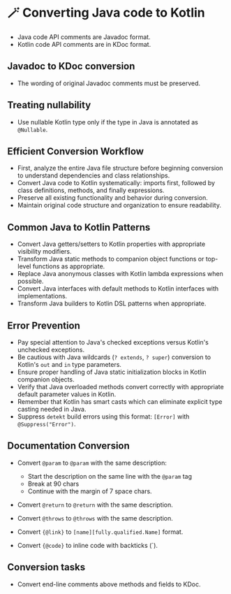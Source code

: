 # 🪄 Converting Java code to Kotlin

* Java code API comments are Javadoc format.
* Kotlin code API comments are in KDoc format. 
 
## Javadoc to KDoc conversion

* The wording of original Javadoc comments must be preserved.
                                                                      
## Treating nullability

* Use nullable Kotlin type only if the type in Java is annotated as `@Nullable`.

## Efficient Conversion Workflow

* First, analyze the entire Java file structure before beginning conversion to understand dependencies and class relationships.
* Convert Java code to Kotlin systematically: imports first, followed by class definitions, methods, and finally expressions.
* Preserve all existing functionality and behavior during conversion.
* Maintain original code structure and organization to ensure readability.

## Common Java to Kotlin Patterns

* Convert Java getters/setters to Kotlin properties with appropriate visibility modifiers.
* Transform Java static methods to companion object functions or top-level functions as appropriate.
* Replace Java anonymous classes with Kotlin lambda expressions when possible.
* Convert Java interfaces with default methods to Kotlin interfaces with implementations.
* Transform Java builders to Kotlin DSL patterns when appropriate.

## Error Prevention

* Pay special attention to Java's checked exceptions versus Kotlin's unchecked exceptions.
* Be cautious with Java wildcards (`? extends`, `? super`) conversion to Kotlin's `out` and `in` type parameters.
* Ensure proper handling of Java static initialization blocks in Kotlin companion objects.
* Verify that Java overloaded methods convert correctly with appropriate default parameter values in Kotlin.
* Remember that Kotlin has smart casts which can eliminate explicit type casting needed in Java.
* Suppress `detekt` build errors using this format: `[Error]` with `@Suppress("Error")`.

## Documentation Conversion

* Convert `@param` to `@param` with the same description: 
  - Start the description on the same line with the `@param` tag 
  - Break at 90 chars
  - Continue with the margin of 7 space chars.

* Convert `@return` to `@return` with the same description.
* Convert `@throws` to `@throws` with the same description.
* Convert `{@link}` to `[name][fully.qualified.Name]` format.
* Convert `{@code}` to inline code with backticks (`).

## Conversion tasks
 * Convert end-line comments above methods and fields to KDoc.
